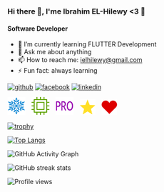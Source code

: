 ### Hi there 👋, I'me Ibrahim EL-Hilewy <3 👋
#### Software Developer

- 🌱 I’m currently learning FLUTTER Development 
- 💬 Ask me about anything 
- 📫 How to reach me: ielhilewy@gmail.com 
- ⚡ Fun fact: always learning 


[<img src='https://cdn.jsdelivr.net/npm/simple-icons@3.0.1/icons/github.svg' alt='github' height='40'>](https://github.com/Ielhilewy)  [<img src='https://cdn.jsdelivr.net/npm/simple-icons@3.0.1/icons/facebook.svg' alt='facebook' height='40'>](https://www.facebook.com/ibrahim.elhilewy.5/)  [<img src='https://cdn.jsdelivr.net/npm/simple-icons@3.0.1/icons/linkedin.svg' alt='linkedin' height='40'>](https://www.linkedin.com/in/ibrahim-elhilewy-b44b25231/)  

<a href='https://archiveprogram.github.com/'><img src='https://raw.githubusercontent.com/acervenky/animated-github-badges/master/assets/acbadge.gif' width='40' height='40'></a> <a href='https://docs.github.com/en/developers'><img src='https://raw.githubusercontent.com/acervenky/animated-github-badges/master/assets/devbadge.gif' width='40' height='40'></a> <a href='https://github.com/pricing'><img src='https://raw.githubusercontent.com/acervenky/animated-github-badges/master/assets/pro.gif' width='40' height='40'></a> <a href='https://stars.github.com/'><img src='https://raw.githubusercontent.com/acervenky/animated-github-badges/master/assets/starbadge.gif' width='35' height='35'></a> <a href='https://docs.github.com/en/github/supporting-the-open-source-community-with-github-sponsors'><img src='https://raw.githubusercontent.com/acervenky/animated-github-badges/master/assets/sponsorbadge.gif' width='35' height='35'></a> 

[![trophy](https://github-profile-trophy.vercel.app/?username=Ielhilewy)](https://github.com/ryo-ma/github-profile-trophy)

[![Top Langs](https://github-readme-stats.vercel.app/api/top-langs/?username=Ielhilewy)](https://github.com/anuraghazra/github-readme-stats)

![GitHub Activity Graph](https://activity-graph.herokuapp.com/graph?username=Ielhilewy)  

![GitHub streak stats](https://streak-stats.demolab.com/?user=Ielhilewy)  

![Profile views](https://gpvc.arturio.dev/Ielhilewy)  
